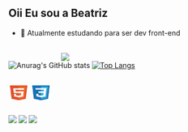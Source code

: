 ##   Oii Eu sou a Beatriz

- 🎯 Atualmente estudando para ser dev front-end 
 <br>

<img width="400px" align="right" src="https://github.com/beatrizborges1/beatrizborges1/assets/117928932/3c1ddafc-fd0b-47ed-bdb9-6d7bd2ed5865"/>

![Anurag's GitHub stats](https://github-readme-stats.vercel.app/api?username=beatrizborges1&show_icons=false&theme=radical)
[![Top Langs](https://github-readme-stats.vercel.app/api/top-langs/?username=beatrizborges1&hide_progress=false&theme=radical)](https://github.com/beatrizborges1/github-readme-stats)

<div style="display: inline_block"><br>
  <img align="center" alt="Rafa-HTML" height="30" width="40" src="https://raw.githubusercontent.com/devicons/devicon/master/icons/html5/html5-original.svg">
  <img align="center" alt="bia-CSS" height="30" width="40" src="https://raw.githubusercontent.com/devicons/devicon/master/icons/css3/css3-original.svg">
</div>

 ##

<div> 
  <a href="https://instagram.com/bealvs2" target="_blank"><img src="https://img.shields.io/badge/-Instagram-%23E4405F?style=for-the-badge&logo=instagram&logoColor=white" target="_blank"></a>
  <a href = "mailto:beatriz.borges0407@gmail.com"><img src="https://img.shields.io/badge/-Gmail-%23333?style=for-the-badge&logo=gmail&logoColor=white" target="_blank"></a>
 <a href = "https://www.linkedin.com/in/beatriz-alves-923332274/" target="_blank"><img src="https://img.shields.io/badge/-LinkedIn-%230077B5?style=for-the-badge&logo=linkedin&logoColor=white" target="_blank"></a> 
</div>
